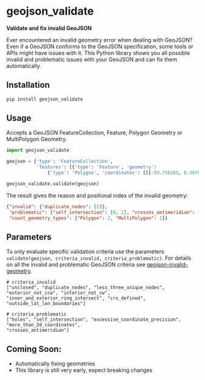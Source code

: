 # geojson_validate

**Validate and fix invalid GeoJSON**   

Ever encountered an invalid geometry error when dealing with GeoJSON? Even if a GeoJSON conforms 
to the GeoJSON specification, some tools or APIs might have issues with it. This Python library shows you 
all possible invalid and problematic issues with your GeoJSON and can fix them automatically.

## Installation

```bash
pip install geojson_validate
```

## Usage

Accepts a GeoJSON FeatureCollection, Feature, Polygon Geometry or MultiPolygon Geometry.

```python
import geojson_validate

geojson = {'type': 'FeatureCollection',
           'features': [{'type': 'Feature', 'geometry':
               {'type': 'Polygon', 'coordinates': [[[-59.758285, 8.367035], ...]]}}]}

geojson_validate.validate(geojson)
```
The result gives the reason and positional index of the invalid geometry:

```json
{"invalid": {"duplicate_nodes": [2]},
 "problematic": {"self_intersection": [0, 2], "crosses_antimeridian": [1]},
 "count_geometry_types": {"Polygon": 2, "MultiPolygon": 1}}
```

## Parameters
To only evaluate specific validation criteria use the parameters `validate(geojson, criteria_invalid, criteria_problematic)`.
For details on all the invalid and problematic GeoJSON criteria see [geojson-invalid-geometry](https://github.com/chrieke/geojson-invalid-geometry).

```
# criteria_invalid
["unclosed", "duplicate_nodes", "less_three_unique_nodes", "exterior_not_ccw", "interior_not_cw", 
"inner_and_exterior_ring_intersect", "crs_defined", "outside_lat_lon_boundaries"]
```
```
# criteria_problematic
["holes", "self_intersection", "excessive_coordinate_precision", "more_than_2d_coordinates", 
"crosses_antimeridian"]
```

## Coming Soon:
- Automatically fixing geometries
- This library is still very early, expect breaking changes